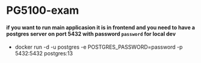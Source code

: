 # PG5100-exam


#### if you want to run main applicasion it is in frontend and you need to have a postgres server on port 5432 with password `password` for local dev

- docker run -d -u postgres -e POSTGRES_PASSWORD=password -p 5432:5432 postgres:13